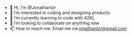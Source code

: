 - 👋 Hi, I’m @Jonathantzr
- 👀 I’m interested in coding and designing products
- 🌱 I’m currently learning to code with 42KL
- 💞️ I’m looking to collaborate on anything new
- 📫 How to reach me: Email me via jonathantzr@gmail.com

<!---
Jonathantzr/Jonathantzr is a ✨ special ✨ repository because its `README.md` (this file) appears on your GitHub profile.
You can click the Preview link to take a look at your changes.
--->
